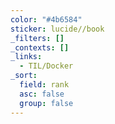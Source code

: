 ```yaml
---
color: "#4b6584"
sticker: lucide//book
_filters: []
_contexts: []
_links:
  - TIL/Docker
_sort:
  field: rank
  asc: false
  group: false
---
```

